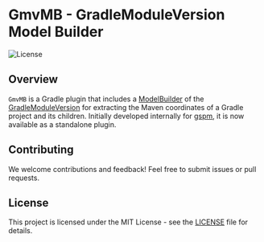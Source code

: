 # GmvMB - GradleModuleVersion Model Builder

![License](https://img.shields.io/github/license/rmcmk/gmvmb)

## Overview

`GmvMB` is a Gradle plugin that includes
a [ModelBuilder](https://docs.gradle.org/current/javadoc/org/gradle/tooling/ModelBuilder.html)
of
the [GradleModuleVersion](https://docs.gradle.org/current/javadoc/org/gradle/tooling/model/GradleModuleVersion.html)
for extracting the Maven coordinates of a Gradle project and its children.
Initially developed internally for [gspm](https://rmcmk.dev/gspm), it is now
available as a standalone plugin.

## Contributing

We welcome contributions and feedback! Feel free to submit issues or pull
requests.

## License

This project is licensed under the MIT License - see the [LICENSE](LICENSE) file
for details.
